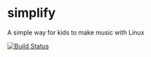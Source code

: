 simplify
===========

A simple way for kids to make music with Linux

[![Build Status](https://travis-ci.org/briansorahan/simplify.svg?branch=master)](https://travis-ci.org/briansorahan/simplify)
